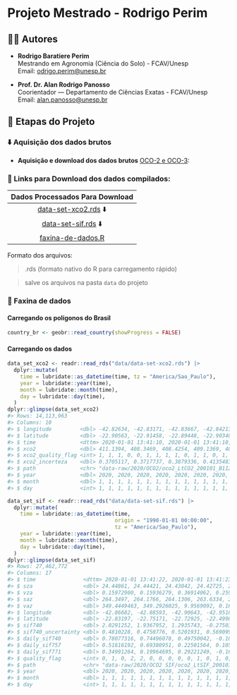
<!-- README.md is generated from README.Rmd. Please edit that file -->

# Projeto Mestrado - Rodrigo Perim

## 👨‍🔬 Autores

- **Rodrigo Baratiere Perim**  
  Mestrando em Agronomia (Ciência do Solo) - FCAV/Unesp  
  Email: [odrigo.perim@unesp.br](mailto:rodrigo.perim@unesp.br)

- **Prof. Dr. Alan Rodrigo Panosso**  
  Coorientador — Departamento de Ciências Exatas - FCAV/Unesp  
  Email: <alan.panosso@unesp.br>

## 📁 Etapas do Projeto

### ⬇️ Aquisição dos dados brutos

- **Aquisição e download dos dados brutos** [OCO-2 e
  OCO-3](https://disc.gsfc.nasa.gov):

### 🔗 Links para Download dos dados compilados:

| Dados Processados Para Download |
|:--:|
| [data-set-xco2.rds](https://drive.google.com/file/d/1E6oYKw7WyBRcgLaiFlPP1-ZTXTG4QO-2/view?usp=sharing) ⬇️ |
| [data-set-sif.rds](https://drive.google.com/file/d/1Tvy4T2O3YwY9sQwvHnDD3sZWkoqvwZbw/view?usp=sharing) ⬇️ |
| [faxina-de-dados.R](https://raw.githubusercontent.com/arpanosso/projeto-mestrado-perim/refs/heads/master/data-raw/faxina-de-dados.R) |

Formato dos arquivos:

> .rds (formato nativo do R para carregamento rápido)

> salve os arquivos na pasta `data` do projeto

### 🧹 Faxina de dados

#### Carregando os polígonos do Brasil

``` r
country_br <- geobr::read_country(showProgress = FALSE)
```

#### Carregando os dados

``` r
data_set_xco2 <- readr::read_rds("data/data-set-xco2.rds") |> 
  dplyr::mutate(
    time = lubridate::as_datetime(time, tz = "America/Sao_Paulo"),
    year = lubridate::year(time),
    month = lubridate::month(time),
    day = lubridate::day(time),
  )
dplyr::glimpse(data_set_xco2)
#> Rows: 14,113,963
#> Columns: 10
#> $ longitude         <dbl> -42.82634, -42.83171, -42.83667, -42.84213, -42.8476…
#> $ latitude          <dbl> -22.90563, -22.91458, -22.89448, -22.90340, -22.9122…
#> $ time              <dttm> 2020-01-01 13:41:10, 2020-01-01 13:41:10, 2020-01-0…
#> $ xco2              <dbl> 411.1394, 408.3469, 408.4254, 409.1369, 409.6229, 40…
#> $ xco2_quality_flag <int> 1, 1, 1, 0, 0, 1, 1, 1, 1, 0, 1, 1, 0, 1, 1, 0, 1, 0…
#> $ xco2_incerteza    <dbl> 0.3705117, 0.3717737, 0.3879336, 0.4135483, 0.360514…
#> $ path              <chr> "data-raw/2020/OCO2/oco2_LtCO2_200101_B11210Ar_24091…
#> $ year              <dbl> 2020, 2020, 2020, 2020, 2020, 2020, 2020, 2020, 2020…
#> $ month             <dbl> 1, 1, 1, 1, 1, 1, 1, 1, 1, 1, 1, 1, 1, 1, 1, 1, 1, 1…
#> $ day               <int> 1, 1, 1, 1, 1, 1, 1, 1, 1, 1, 1, 1, 1, 1, 1, 1, 1, 1…
```

``` r
data_set_sif <- readr::read_rds("data/data-set-sif.rds") |> 
  dplyr::mutate(
    time = lubridate::as_datetime(time, 
                                  origin = "1990-01-01 00:00:00",
                                  tz = "America/Sao_Paulo"),
    year = lubridate::year(time),
    month = lubridate::month(time),
    day = lubridate::day(time),
  )
dplyr::glimpse(data_set_sif)
#> Rows: 27,462,772
#> Columns: 17
#> $ time               <dttm> 2020-01-01 13:41:22, 2020-01-01 13:41:23, 2020-01-…
#> $ sza                <dbl> 24.44861, 24.44421, 24.43042, 24.42725, 24.41541, 2…
#> $ vza                <dbl> 0.15972900, 0.15936279, 0.36914062, 0.25946045, 0.4…
#> $ saz                <dbl> 264.3497, 264.1766, 264.1306, 263.6334, 263.6737, 2…
#> $ vaz                <dbl> 349.4449463, 349.2926025, 9.9569092, 0.1663208, 11.…
#> $ longitude          <dbl> -42.86682, -42.88593, -42.90643, -42.95166, -42.962…
#> $ latitude           <dbl> -22.83197, -22.75171, -22.72925, -22.49982, -22.517…
#> $ sif740             <dbl> 2.0291252, 1.9367952, 1.2935743, -0.2750387, 2.0776…
#> $ sif740_uncertainty <dbl> 0.4810228, 0.4750776, 0.5201931, 0.5690994, 0.62952…
#> $ daily_sif740       <dbl> 0.78077316, 0.74496078, 0.49750042, -0.10566425, 0.…
#> $ daily_sif757       <dbl> 0.51616192, 0.69380951, 0.22501564, 0.10593128, 0.3…
#> $ daily_sif771       <dbl> 0.34991264, 0.19964695, 0.29221249, -0.16454506, 0.…
#> $ quality_flag       <int> 0, 1, 0, 2, 2, 0, 0, 0, 0, 0, 1, 0, 1, 0, 0, 1, 0, …
#> $ path               <chr> "data-raw/2020/OCO2 SIF/oco2_LtSIF_200101_B11012Ar_…
#> $ year               <dbl> 2020, 2020, 2020, 2020, 2020, 2020, 2020, 2020, 202…
#> $ month              <dbl> 1, 1, 1, 1, 1, 1, 1, 1, 1, 1, 1, 1, 1, 1, 1, 1, 1, …
#> $ day                <int> 1, 1, 1, 1, 1, 1, 1, 1, 1, 1, 1, 1, 1, 1, 1, 1, 1, …
```
